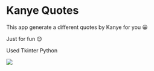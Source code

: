 # <h1> Kanye Quotes </h1>
<p> This app generate a different quotes by Kanye for you 😀 </p>
<p> Just for fun 😊 </p>
<p> Used Tkinter Python </p>

<img src="https://github.com/GalkaKG/Kanye-Quotes/blob/main/kanye%20quotes.png" />
